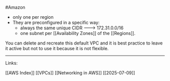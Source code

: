 #Amazon 

- only one per region
- They are preconfigured in a specific way:
	- always the same unique CIDR     --->     172.31.0.0/16
	- one subnet per [[Availability Zones]] of the [[Regions]].

You can delete and recreate this default VPC and it is best practice to leave it active but not to use it because it is not flexible. 


---
Links:

[[AWS Index]]
[[VPCs]]
[[Networking in AWS]]
[[2025-07-09]]